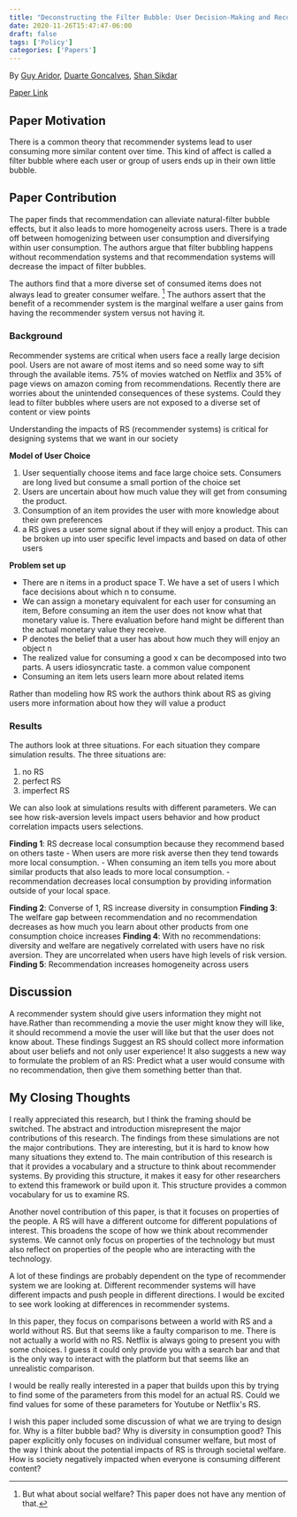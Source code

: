 ```yaml
---
title: "Deconstructing the Filter Bubble: User Decision-Making and Recommender Systems"
date: 2020-11-26T15:47:47-06:00
draft: false
tags: ['Policy']
categories: ['Papers']
---
```


By [Guy Aridor](https://www.guyaridor.net/), [Duarte Goncalves](https://duartegoncalves.com/), [Shan Sikdar](https://www.linkedin.com/in/shan-sikdar-0b53785a)

[Paper Link](https://arxiv.org/pdf/1904.10527.pdf)

## Paper Motivation

There is a common theory that recommender systems lead to user consuming more similar content over time. This kind of affect is called a filter bubble where each user or group of users ends up in their own little bubble.

## Paper Contribution
The paper finds that recommendation can alleviate natural-filter bubble effects, but it also leads to more homogeneity across users. There is a trade off between homogenizing between user consumption and diversifying within user consumption. The authors argue that filter bubbling happens without recommendation systems and that recommendation systems will decrease the impact of filter bubbles.

The authors find that a more diverse set of consumed items does not always lead to greater consumer welfare. [^1] The authors assert that the benefit of a recommender system is the marginal welfare a user gains from having the recommender system versus not having it.

### Background

Recommender systems are critical when users face a really large decision pool. Users are not aware of most items and so need some way to sift through the available items. 75% of movies watched on Netflix and 35% of page views on amazon coming from recommendations. Recently there are worries about the unintended consequences of these systems. Could they lead to filter bubbles where users are not exposed to a diverse set of content or view points

Understanding the impacts of RS (recommender systems) is critical for designing systems that we want in our society

**Model of User Choice**

1. User sequentially choose items and face large choice sets. Consumers are long lived but consume a small portion of the choice set
2. Users are uncertain about how much value they will get from consuming the product.
3. Consumption of an item provides the user with more knowledge about their own preferences
4. a RS gives a user some signal about if they will enjoy a product. This can be broken up into user specific level impacts and based on data of other users

**Problem set up**
- There are n items in a product space T. We have a set of users I which face decisions about which n to consume.
- We can assign a monetary equivalent for each user for consuming an item, Before consuming an item the user does not know what that monetary value is. There evaluation before hand might be different than the actual monetary value they receive.
- P denotes the belief that a user has about how much they will enjoy an object n
- The realized value for consuming a good x can be decomposed into two parts. A users idiosyncratic taste. a common value component
- Consuming an item lets users learn more about related items

Rather than modeling how RS work the authors think about RS as giving users more information about how they will value a product

### Results
The authors look at three situations. For each situation they compare simulation results. The three situations are:
1. no RS
2. perfect RS
3. imperfect RS

We can also look at simulations results with different parameters. We can see how risk-aversion levels impact users behavior and how product correlation impacts users selections.

**Finding 1**: RS decrease local consumption because they recommend based on others taste
    - When users are more risk averse then they tend towards more local consumption.
    - When consuming an item tells you more about similar products that also leads to more local consumption.
    - recommendation decreases local consumption by providing information outside of your local space.

**Finding 2**: Converse of 1, RS increase diversity in consumption
**Finding 3**: The welfare gap between recommendation and no recommendation decreases as how much you learn about other products from one consumption choice increases
**Finding 4**: With no recommendations: diversity and welfare are negatively correlated with users have no risk aversion. They are uncorrelated when users have high levels of risk version.
**Finding 5**: Recommendation increases homogeneity across users

## Discussion
A recommender system should give users information they might not have.Rather than recommending a movie the user might know they will like, it should recommend a movie the user will like but that the user does not know about.
These findings Suggest an RS should collect more information about user beliefs and not only user experience! It also suggests a new way to formulate the problem of an RS: Predict what a user would consume with no recommendation, then give them something better than that.


## My Closing Thoughts

I really appreciated this research, but I think the framing should be switched. The abstract and introduction misrepresent the major contributions of this research. The findings from these simulations are not the major contributions. They are interesting, but it is hard to know how many situations they extend to. The main contribution of this research is that it provides a vocabulary and a structure to think about recommender systems. By providing this structure, it makes it easy for other researchers to extend this framework or build upon it. This structure provides a common vocabulary for us to examine RS.

Another novel contribution of this paper, is that it focuses on properties of the people. A RS will have a different outcome for different populations of interest. This broadens the scope of how we think about recommender systems. We cannot only focus on properties of the technology but must also reflect on properties of the people who are interacting with the technology.

A lot of these findings are probably dependent on the type of recommender system we are looking at. Different recommender systems will have different impacts and push people in different directions. I would be excited to see work looking at differences in recommender systems.

In this paper, they focus on comparisons between a world with RS and a world without RS. But that seems like a faulty comparison to me. There is not actually a world with no RS. Netflix is always going to present you with some choices. I guess it could only provide you with a search bar and that is the only way to interact with the platform but that seems like an unrealistic comparison.

I would be really really interested in a paper that builds upon this by trying to find some of the parameters from this model for an actual RS. Could we find values for some of these parameters for Youtube or Netflix's RS.

I wish this paper included some discussion of what we are trying to design for. Why is a filter bubble bad? Why is diversity in consumption good? This paper explicitly only focuses on individual consumer welfare, but most of the way I think about the potential impacts of RS is through societal welfare. How is society negatively impacted when everyone is consuming different content?

[^1]: But what about social welfare? This paper does not have any mention of that.

